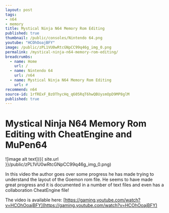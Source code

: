 ```yaml
---
layout: post
tags: 
- n64
- memory
title: Mystical Ninja N64 Memory Rom Editing
published: true
thumbnail: /public/consoles/Nintendo 64.png
youtube: "HCOhOoajBFY"
image: /public/zPL1VU0wRtcGNpCC99q46g_img_0.png
permalink: /mystical-ninja-n64-memory-rom-editing/
breadcrumbs:
  - name: Home
    url: /
  - name: Nintendo 64
    url: /n64
  - name: Mystical Ninja N64 Memory Rom Editing
    url: #
recommend: n64
source-id: 1rfRExF_BzOThycHq_q605RqT6hwQBUysmOpD9MP8glM
published: true
---
```

# Mystical Ninja N64 Memory Rom Editing with CheatEngine and MuPen64

![image alt text]({{ site.url }}/public/zPL1VU0wRtcGNpCC99q46g_img_0.png)

In this video the author goes over some progress he has made trying to understand the layout of the Goemon rom file. He seems to have made great progress and it is documented in a number of text files and even has a collaboration CheatEngine file!

The video is available here: [https://gaming.youtube.com/watch?v=HCOhOoajBFY](https://gaming.youtube.com/watch?v=HCOhOoajBFY) 


